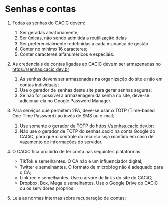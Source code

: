 # Senhas e contas

1. Todas as senhas do CACiC devem:
   1. Ser geradas aleatoriamente;
   1. Ser únicas, não sendo admitida a reutilização delas
   1. Ser preferencialmente redefinidas a cada mudança de gestão
   1. Conter no mínimo 16 caracteres;
   1. Conter caracteres alfanuméricos e especiais.
1. As credenciais de contas ligadas ao CACiC devem ser armazenadas no https://senhas.cacic.dev.br
   1. As senhas devem ser armazenadas na organização do site e não em contas individuais;
   1. Use o gerador de senhas deste site para gerar senhas seguras;
   1. Se não for possível a armazenagem da senha no site, deve-se adicionar ela no Google Password Manager.
1. Para serviços que permitem 2FA, deve-se usar o TOTP (Time-based One-Time Password) ao invés de SMS ou e-mail;

   1. Use somente o gerador de TOTP do https://senhas.cacic.dev.br;
   1. Não use o gerador de TOTP do senhas.cacic na conta Google do CACiC, para que o controle do recurso seja mantido em caso de vazamento de informações do servidor.

1. O CACiC fica proibido de ter conta nas seguintes plataformas:

   - TikTok e semelhantes. O CA não é um influenciador digital;
   - Twitter e semelhantes. O formato de microblog não é adequado para o CA;
   - Linktree e semelhantes. Use o árvore de links do site do CACiC;
   - Dropbox, Box, Mega e semelhantes. Use o Google Drive do CACiC ou os servidores próprios.

1. Leia as normas internas sobre recuperação de contas;
